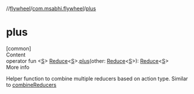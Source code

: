 //[flywheel](../../index.md)/[com.msabhi.flywheel](index.md)/[plus](plus.md)



# plus  
[common]  
Content  
operator fun <[S](plus.md)> [Reduce](index.md#-87403171%2FClasslikes%2F-2051426397)<[S](plus.md)>.[plus](plus.md)(other: [Reduce](index.md#-87403171%2FClasslikes%2F-2051426397)<[S](plus.md)>): [Reduce](index.md#-87403171%2FClasslikes%2F-2051426397)<[S](plus.md)>  
More info  


Helper function to combine multiple reducers based on action type. Similar to [combineReducers](combine-reducers.md)

  



